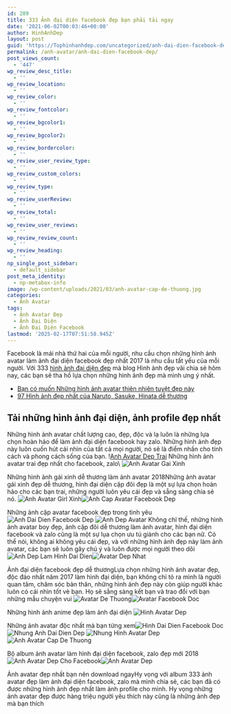 ```yaml
---
id: 289
title: 333 Ảnh đại diện facebook đẹp bạn phải tải ngay
date: '2021-06-02T00:03:46+00:00'
author: HinhAnhDep
layout: post
guid: 'https://Tophinhanhdep.com/uncategorized/anh-dai-dien-facebook-dep/'
permalink: /anh-avatar/anh-dai-dien-facebook-dep/
post_views_count:
  - '447'
wp_review_desc_title:
  - ''
wp_review_location:
  - ''
wp_review_color:
  - ''
wp_review_fontcolor:
  - ''
wp_review_bgcolor1:
  - ''
wp_review_bgcolor2:
  - ''
wp_review_bordercolor:
  - ''
wp_review_user_review_type:
  - ''
wp_review_custom_colors:
  - ''
wp_review_type:
  - ''
wp_review_userReview:
  - ''
wp_review_total:
  - ''
wp_review_user_reviews:
  - ''
wp_review_review_count:
  - ''
wp_review_heading:
  - ''
np_single_post_sidebar:
  - default_sidebar
post_meta_identity:
  - np-metabox-info
image: /wp-content/uploads/2021/03/anh-avatar-cap-de-thuong.jpg
categories:
  - Ảnh Avatar
tags:
  - Ảnh Avatar Đẹp
  - Ảnh Đại Diện
  - Ảnh Đại Diện Facebook
lastmod: '2025-02-17T07:51:58.945Z'
---
```

Facebook là mái nhà thứ hai của mỗi người, nhu cầu chọn những hình ảnh avatar làm ảnh đại diện facebook đẹp nhất 2017 là nhu cầu tất yếu của mỗi người. Với 333 [hình ảnh đại diện đẹp](https://tophinhanhdep.com/anh-avatar/anh-dai-dien-facebook-dep/) mà blog Hình ảnh đẹp vãi chia sẻ hôm nay, các bạn sẽ tha hồ lựa chọn những hình ảnh đẹp mà mình ưng ý nhất.

- [Bạn có muốn Những hình ảnh avatar thiên nhiên tuyệt đẹp này](https://tophinhanhdep.com/anh-avatar/nhung-hinh-anh-dep-cua-thien-nhien-dep-nhat-nam-2017/)
- [97 Hình ảnh đẹp nhất của Naruto, Sasuke, Hinata dễ thương](https://tophinhanhdep.com/anh-naruto/hinh-anh-naruto/)
 
## Tải những hình ảnh đại diện, ảnh profile đẹp nhất

 Những hình ảnh avatar chất lượng cao, đẹp, độc và lạ luôn là những lựa chọn hoàn hảo để làm ảnh đại diện facebook hay zalo. Những hình ảnh đẹp này luôn cuốn hút cái nhìn của tất cả mọi người, nó sẽ là điểm nhấn cho tính cách và phong cách sống của bạn. \![Anh Avatar Dep Trai](https://tophinhanhdep.com/wp-content/uploads/2021/03/anh-avatar-dep-trai-300x300.jpg) Những hình ảnh avatar trai đẹp nhất cho facebook, zalo\ ![Anh Avatar Gai Xinh](https://tophinhanhdep.com/wp-content/uploads/2021/03/anh-avatar-gai-xinh-231x300.jpg)

 Những hình ảnh gái xinh dễ thương làm ảnh avatar 2018Những ảnh avatar gái xinh đẹp dễ thương, hình đại diện cặp đôi đẹp là một sự lựa chọn hoàn hảo cho các bạn trai, những người luôn yêu cái đẹp và sẵng sàng chia sẻ nó. ![Anh Avatar Girl Xinh](https://tophinhanhdep.com/wp-content/uploads/2021/03/anh-avatar-girl-xinh-200x300.jpeg)![Anh Cap Avatar Facebook Dep](https://tophinhanhdep.com/wp-content/uploads/2021/03/anh-cap-avatar-facebook-dep-300x300.jpg)

 Những ảnh cặp avatar facebook đẹp trong tình yêu![Anh Dai Dien Facebook Dep](https://tophinhanhdep.com/wp-content/uploads/2021/03/anh-dai-dien-facebook-dep-250x300.jpg) ![Anh Dep Avatar](https://tophinhanhdep.com/wp-content/uploads/2021/03/anh-dep-avatar-1-300x300.jpg) Không chỉ thế, những hình ảnh avatar boy đẹp, ảnh cặp đôi dễ thương làm ảnh avatar, hình đại diện facebook và zalo cũng là một sự lụa chọn ưu tú giành cho các bạn nữ. Có thể nói, không ai không yêu cái đẹp, và với những hình ảnh đẹp này làm ảnh avatar, các bạn sẽ luôn gây chú ý và luôn được mọi người theo dõi ![Anh Dep Lam Hinh Dai Dien](https://tophinhanhdep.com/wp-content/uploads/2021/03/anh-dep-lam-hinh-dai-dien-240x300.jpg)![Avatar Dep Nhat](https://tophinhanhdep.com/wp-content/uploads/2021/03/avatar-dep-nhat-250x300.jpg)

 Ảnh đại diện facebook đẹp dễ thươngLựa chọn những hình ảnh avatar đẹp, độc đáo nhất năm 2017 làm hình đại diện, bạn không chỉ tỏ ra mình là người quan tâm, chăm sóc bản thân, những hình ảnh đẹp này còn giúp người khác luôn có cái nhìn tốt vè bạn. Họ sẽ sằng sàng kết bạn và trao đổi với bạn những mẫu chuyện vui ![Avatar De Thuong](https://tophinhanhdep.com/wp-content/uploads/2021/03/avatar-de-thuong-300x300.jpg)![Avatar Facebook Doc](https://tophinhanhdep.com/wp-content/uploads/2021/03/avatar-facebook-doc.jpg)

 Những hình ảnh anime đẹp làm ảnh đại diện ![Hinh Avatar Dep](https://tophinhanhdep.com/wp-content/uploads/2021/03/hinh-avatar-dep-300x300.png)

 Những ảnh avatar độc nhất mà bạn từng xem![Hinh Dai Dien Facebook Doc](https://tophinhanhdep.com/wp-content/uploads/2021/03/hinh-dai-dien-facebook-doc-300x300.png) ![Nhung Anh Dai Dien Dep](https://tophinhanhdep.com/wp-content/uploads/2021/03/nhung-anh-dai-dien-dep-300x300.png) ![Nhung Hinh Avatar Dep](https://tophinhanhdep.com/wp-content/uploads/2021/03/nhung-hinh-avatar-dep-300x300.jpg)![Anh Avatar Cap De Thuong](https://tophinhanhdep.com/wp-content/uploads/2021/03/anh-avatar-cap-de-thuong-300x300.jpg)

 Bộ album ảnh avatar làm hình đại diện facebook, zalo đẹp mới 2018![Anh Avatar Dep Cho Facebook](https://tophinhanhdep.com/wp-content/uploads/2021/03/anh-avatar-dep-cho-facebook-300x300.jpg)![Anh Avatar Dep](https://tophinhanhdep.com/wp-content/uploads/2021/03/anh-avatar-dep-1-300x300.jpg)

 Ảnh avatar đẹp nhất bạn nên download ngayHy vọng với album 333 ảnh avatar đẹp làm ảnh đại diện facebook, zalo mà mình chia sẻ, các bạn đã có được những hình ảnh đẹp nhất làm ảnh profile cho mình. Hy vọng những ảnh avatar đẹp được hàng triệu người yêu thích này cũng là những ảnh đẹp mà bạn thích
